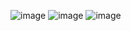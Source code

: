 ![image](https://github.com/user-attachments/assets/21f1cb36-06cc-44af-ada5-66013697c05a)
![image](https://github.com/user-attachments/assets/810da72f-aadf-4bef-acce-b0f97f2e1ba2)
![image](https://github.com/user-attachments/assets/2367ad20-ebc6-4e2d-a9b4-166a785a932e)
